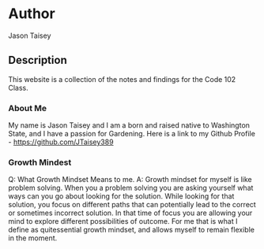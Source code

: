 # Author
Jason Taisey

## Description
This website is a collection of the notes and findings for the Code 102 Class.

### About Me
My name is Jason Taisey and I am a born and raised native to Washington State, and I have a passion for Gardening.
Here is a link to my Github Profile - https://github.com/JTaisey389

### Growth Mindest
Q: What Growth Mindset Means to me.
A: Growth mindset for myself is like problem solving. When you a problem solving you are asking yourself what ways can you go about looking for the solution. While looking for that solution, you focus on different paths that can potentially lead to the correct or sometimes incorrect solution. In that time of focus you are allowing your mind to explore different possibilities of outcome. For me that is what I define as quitessential growth mindset, and allows myself to remain flexible in the moment. 
